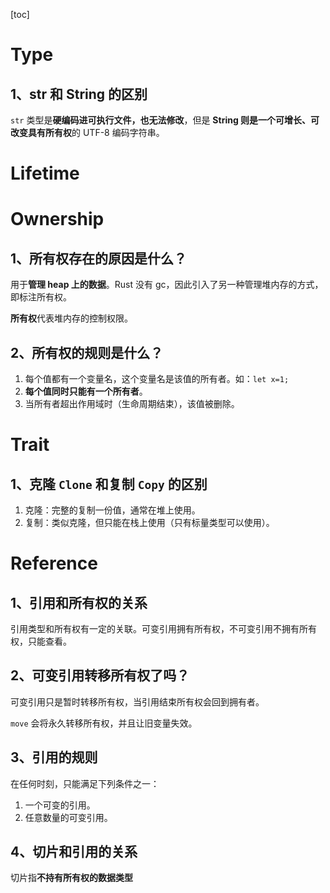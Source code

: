 
[toc]

# Type

## 1、str 和 String 的区别

`str` 类型是**硬编码进可执行文件，也无法修改**，但是 **String 则是一个可增长、可改变具有所有权**的 UTF-8 编码字符串。

# Lifetime

# Ownership

## 1、所有权存在的原因是什么？

用于**管理 heap 上的数据**。Rust 没有 gc，因此引入了另一种管理堆内存的方式，即标注所有权。

**所有权**代表堆内存的控制权限。

## 2、所有权的规则是什么？

1. 每个值都有一个变量名，这个变量名是该值的所有者。如：`let x=1;`
2. **每个值同时只能有一个所有者**。
3. 当所有者超出作用域时（生命周期结束），该值被删除。


# Trait

## 1、克隆 `Clone` 和复制 `Copy` 的区别

1. 克隆：完整的复制一份值，通常在堆上使用。
2. 复制：类似克隆，但只能在栈上使用（只有标量类型可以使用）。

# Reference

## 1、引用和所有权的关系

引用类型和所有权有一定的关联。可变引用拥有所有权，不可变引用不拥有所有权，只能查看。

## 2、可变引用转移所有权了吗？

可变引用只是暂时转移所有权，当引用结束所有权会回到拥有者。

`move` 会将永久转移所有权，并且让旧变量失效。

## 3、引用的规则

在任何时刻，只能满足下列条件之一：
1. 一个可变的引用。
2. 任意数量的可变引用。

## 4、切片和引用的关系

切片指**不持有所有权的数据类型**
